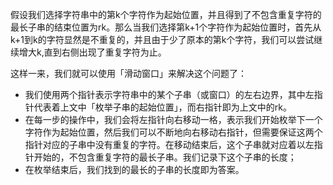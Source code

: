 假设我们选择字符串中的第k个字符作为起始位置，并且得到了不包含重复字符的最长子串的结束位置为rk。那么当我们选择第k+1个字符作为起始位置时，首先从k+1到k的字符显然是不重复的，并且由于少了原本的第k个字符，我们可以尝试继续增大k,直到右侧出现了重复字符为止。

这样一来，我们就可以使用「滑动窗口」来解决这个问题了：

- 我们使用两个指针表示字符串中的某个子串（或窗口）的左右边界，其中左指针代表着上文中「枚举子串的起始位置」，而右指针即为上文中的rk。
- 在每一步的操作中，我们会将左指针向右移动一格，表示我们开始枚举下一个字符作为起始位置，然后我们可以不断地向右移动右指针，但需要保证这两个指针对应的子串中没有重复的字符。在移动结束后，这个子串就对应着以左指针开始的，不包含重复字符的最长子串。我们记录下这个子串的长度；
- 在枚举结束后，我们找到的最长的子串的长度即为答案。